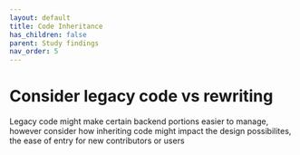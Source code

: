 ```yaml
---
layout: default
title: Code Inheritance
has_children: false
parent: Study findings
nav_order: 5
---
```

# Consider legacy code vs rewriting

Legacy code might make certain backend portions easier to manage, however consider how inheriting code might impact the design possibilites, the ease of entry for new contributors or users